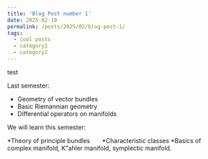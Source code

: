 ```yaml
---
title: 'Blog Post number 1'
date: 2025-02-19
permalink: /posts/2025/02/blog-post-1/
tags:
  - cool posts
  - category1
  - category2
---
```


test

Last semester:

* Geometry of vector bundles      
* Basic Riemannian geometry
* Differential operators on manifolds

We will learn this semester:

*Theory of principle bundles      
*Characteristic classes
*Basics of complex manifold, K\"ahler manifold, symplectic manifold.


